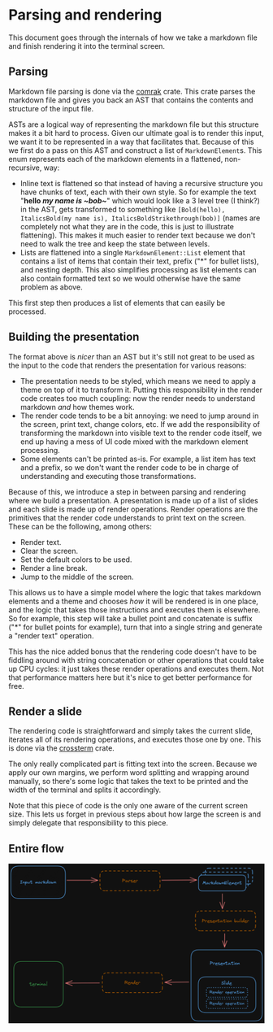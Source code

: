 # Parsing and rendering

This document goes through the internals of how we take a markdown file and finish rendering it into the terminal 
screen.

## Parsing

Markdown file parsing is done via the [comrak](https://github.com/kivikakk/comrak) crate. This crate parses the markdown 
file and gives you back an AST that contains the contents and structure of the input file.

ASTs are a logical way of representing the markdown file but this structure makes it a bit hard to process. Given our 
ultimate goal is to render this input, we want it to be represented in a way that facilitates that. Because of this we 
first do a pass on this AST and construct a list of `MarkdownElement`s. This enum represents each of the markdown 
elements in a flattened, non-recursive, way:

* Inline text is flattened so that instead of having a recursive structure you have chunks of text, each with their own 
  style. So for example the text "**hello _my name is ~bob~_**" which would look like a 3 level tree (I think?) in the 
  AST, gets transformed to something like `[Bold(hello), ItalicsBold(my name is), ItalicsBoldStrikethrough(bob)]` (names 
  are completely not what they are in the code, this is just to illustrate flattening). This makes it much easier to 
  render text because we don't need to walk the tree and keep the state between levels.
* Lists are flattened into a single `MarkdownElement::List` element that contains a list of items that contain their 
  text, prefix ("\*" for bullet lists), and nesting depth. This also simplifies processing as list elements can also 
  contain formatted text so we would otherwise have the same problem as above.

This first step then produces a list of elements that can easily be processed.

## Building the presentation

The format above is _nicer_ than an AST but it's still not great to be used as the input to the code that renders the 
presentation for various reasons:

* The presentation needs to be styled, which means we need to apply a theme on top of it to transform it. Putting this 
  responsibility in the render code creates too much coupling: now the render needs to understand markdown _and_ how 
  themes work.
* The render code tends to be a bit annoying: we need to jump around in the screen, print text, change colors, etc. If 
  we add the responsibility of transforming the markdown into visible text to the render code itself, we end up having a 
  mess of UI code mixed with the markdown element processing.
* Some elements can't be printed as-is. For example, a list item has text and a prefix, so we don't want the render code 
  to be in charge of understanding and executing those transformations.

Because of this, we introduce a step in between parsing and rendering where we build a presentation. A presentation is 
made up of a list of slides and each slide is made up of render operations. Render operations are the primitives that 
the render code understands to print text on the screen. These can be the following, among others:

* Render text.
* Clear the screen.
* Set the default colors to be used.
* Render a line break.
* Jump to the middle of the screen.

This allows us to have a simple model where the logic that takes markdown elements and a theme and chooses _how_ it will 
be rendered is in one place, and the logic that takes those instructions and executes them is elsewhere. So for example, 
this step will take a bullet point and concatenate is suffix ("\*" for bullet points for example), turn that into a 
single string and generate a "render text" operation.

This has the nice added bonus that the rendering code doesn't have to be fiddling around with string concatenation or 
other operations that could take up CPU cycles: it just takes these render operations and executes them. Not that 
performance matters here but it's nice to get better performance for free.

## Render a slide

The rendering code is straightforward and simply takes the current slide, iterates all of its rendering operations, and 
executes those one by one. This is done via the [crossterm](https://github.com/crossterm-rs/crossterm) crate. 

The only really complicated part is fitting text into the screen. Because we apply our own margins, we perform word 
splitting and wrapping around manually, so there's some logic that takes the text to be printed and the width of the 
terminal and splits it accordingly.

Note that this piece of code is the only one aware of the current screen size. This lets us forget in previous steps 
about how large the screen is and simply delegate that responsibility to this piece.

## Entire flow

![](/assets/parse-flow.png)
